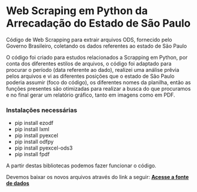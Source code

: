 # Web Scraping em Python da Arrecadação do Estado de São Paulo
Código de Web Scrapping para extrair arquivos ODS, fornecido pelo Governo Brasileiro, coletando os dados referentes ao estado de São Paulo

O código foi criado para estudos relacionados a Scrapping em Python, por conta dos diferentes estilos de arquivos, o código foi adaptado para procurar o período (data referente ao dado),
realizei uma análise prêvia pelos arquivos e vi as diferentes posições que o estado de São Paulo poderia assumir (foco do código), os diferentes nomes da planilha, então as funções
presentes são otimizadas para realizar a busca do que procuramos e no final gerar um relatório gráfico, tanto em imagens como em PDF.

### Instalações necessárias

* pip install ezodf
* pip install lxml
* pip install pyexcel
* pip install odfpy
* pip install pyexcel-ods3
* pip install fpdf

A partir destas bibliotecas podemos fazer funcionar o código.

Devemos baixar os novos arquivos através do link a seguir:
<a href="https://www.gov.br/receitafederal/pt-br/acesso-a-informacao/dados-abertos/receitadata/arrecadacao/arrecadacao-por-estado"><strong>Acesse a fonte de dados</strong></a>
